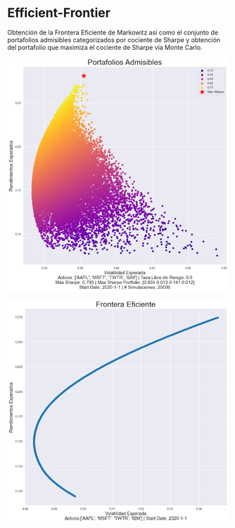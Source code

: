# Efficient-Frontier
Obtención de la Frontera Eficiente de Markowitz así como el conjunto de portafolios admisibles categorizados por cociente de Sharpe y obtención del portafolio que maximiza el cociente de Sharpe vía Monte Carlo.
<p align="center">
   <img src="https://raw.githubusercontent.com/ArathReyes/Efficient-Frontier/main/gallery/ej_3.png"/>
</p>

<p align="center">
   <img src="https://raw.githubusercontent.com/ArathReyes/Efficient-Frontier/main/gallery/ej_4.png"/>
</p>

